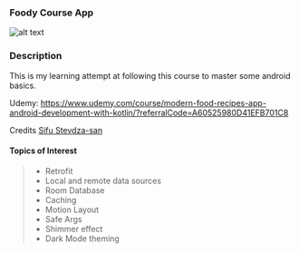 ### Foody Course App 

![alt text](https://i.postimg.cc/6pt0GT54/Thumbnail-1.png)

### Description 

This is my learning attempt at following this course to master some android basics. 

Udemy: https://www.udemy.com/course/modern-food-recipes-app-android-development-with-kotlin/?referralCode=A60525980D41EFB701C8
<br/>

Credits [Sifu Stevdza-san](https://github.com/stevdza-san)

#### Topics of Interest 

> * Retrofit 
> * Local and remote data sources 
> * Room Database 
> * Caching 
> * Motion Layout 
> * Safe Args 
> * Shimmer effect 
> * Dark Mode theming 

